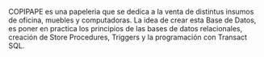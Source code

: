 COPIPAPE es una papeleria que se dedica a la venta de distintus insumos de oficina, muebles y computadoras.
La idea de crear esta Base de Datos, es poner en practica los principios de las bases de datos relacionales, creación de Store Procedures, Triggers y la programación con Transact SQL. 
